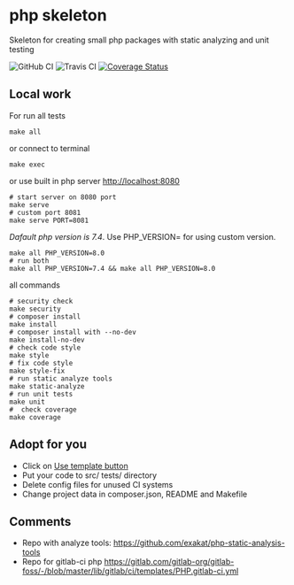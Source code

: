 # php skeleton

Skeleton for creating small php packages with static analyzing and unit testing

![GitHub CI](https://github.com/otis22/php-skeleton/workflows/CI/badge.svg)
![Travis CI](https://api.travis-ci.org/otis22/php-skeleton.svg?branch=master)
[![Coverage Status](https://coveralls.io/repos/github/otis22/php-skeleton/badge.svg?branch=master)](https://coveralls.io/github/otis22/php-skeleton?branch=master)

## Local work

For run all tests
```shell
make all
```
or connect to terminal
```shell
make exec
```

or use built in php server [http://localhost:8080](http://localhost:8080)
```shell
# start server on 8080 port
make serve 
# custom port 8081
make serve PORT=8081
```

*Dafault php version is 7.4*. Use PHP_VERSION= for using custom version. 
```shell
make all PHP_VERSION=8.0
# run both 
make all PHP_VERSION=7.4 && make all PHP_VERSION=8.0
```

all commands
```shell
# security check
make security
# composer install
make install
# composer install with --no-dev
make install-no-dev
# check code style
make style
# fix code style
make style-fix
# run static analyze tools
make static-analyze
# run unit tests
make unit
#  check coverage
make coverage
```

## Adopt for you 

- Click on [Use template button](https://prnt.sc/w7avaw) 
- Put your code to src/ tests/ directory
- Delete config files for unused CI systems
- Change project data in composer.json, README and Makefile


## Comments 

- Repo with analyze tools: https://github.com/exakat/php-static-analysis-tools
- Repo for gitlab-ci php https://gitlab.com/gitlab-org/gitlab-foss/-/blob/master/lib/gitlab/ci/templates/PHP.gitlab-ci.yml
